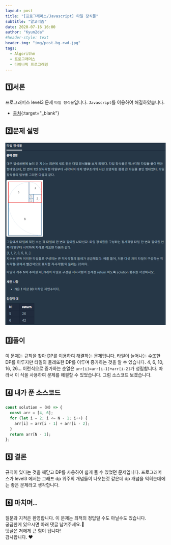 ```yaml
---
layout: post
title: "[프로그래머스/Javascript] 타일 장식물"
subtitle: "알고리즘"
date: 2020-07-16 16:00
author: "Kyun2da"
#header-style: text
header-img: "img/post-bg-rwd.jpg"
tags:
  - Algorithm
  - 프로그래머스
  - 다이나믹 프로그래밍
---
```


## 1️⃣서론

프로그래머스 level3 문제 `타일 장식물`입니다.
`Javascript`를 이용하여 해결하였습니다.

- [출처](https://programmers.co.kr/learn/courses/30/lessons/43104){:target="\_blank"}

## 2️⃣문제 설명

![타일장식물](/img/algorithm/tileDecoration.png)

## 3️⃣풀이

이 문제는 규칙을 찾아 DP를 이용하여 해결하는 문제입니다. 타일이 늘어나는 수또한 DP를 이루지만 타일의 둘레또한 DP를 이루며 증가하는 것을 알 수 있습니다. 4, 6, 10, 16, 26... 이런식으로 증가하는 순열은 `arr[i]=arr[i-1]+arr[i-2]`가 성립합니다. 따라서 이 식을 사용하여 문제를 해결할 수 있었습니다. 그럼 소스코드 보겠습니다.

## 4️⃣ 내가 푼 소스코드

```js
const solution = (N) => {
  const arr = [4, 6];
  for (let i = 2; i <= N - 1; i++) {
    arr[i] = arr[i - 1] + arr[i - 2];
  }
  return arr[N - 1];
};
```

## 5️⃣ 결론

규칙이 있다는 것을 깨닫고 DP를 사용하여 쉽게 풀 수 있었던 문제입니다. 프로그래머스가 level3 에서는 그래프 dp 위주의 개념들이 나오는것 같은데 dp 개념을 익히는데에는 좋은 문제라고 생각합니다.

## 6️⃣ 마치며..

질문과 지적은 환영합니다. 이 문제는 최적의 정답일 수도 아닐수도 있습니다.  
궁금한게 있으시면 아래 댓글 남겨주세요.🙏  
댓글은 저에게 큰 힘이 됩니다!  
감사합니다. ❤️
